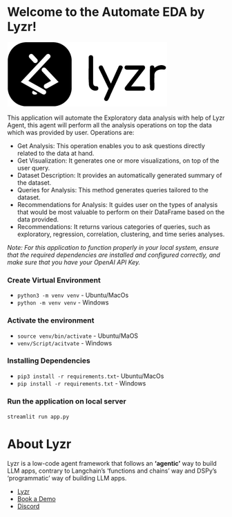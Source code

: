 # Welcome to the Automate EDA by Lyzr!

![Lyzr Logo](logo\lyzr-logo.png)

This application will automate the Exploratory data analysis with help of Lyzr Agent, this agent will perform all the analysis operations on top the data which was provided by user.
Operations are:

- Get Analysis: This operation enables you to ask questions directly related to the data at hand.
- Get Visualization: It generates one or more visualizations, on top of the user query.
- Dataset Description: It provides an automatically generated summary of the dataset.
- Queries for Analysis: This method generates queries tailored to the dataset.
- Recommendations for Analysis: It guides user on the types of analysis that would be most valuable to perform on their DataFrame based on the data provided.
- Recommendations: It returns various categories of queries, such as exploratory, regression, correlation, clustering, and time series analyses.


*Note: For this application to function properly in your local system, ensure that the required dependencies are installed and configured correctly, and make sure that you have your OpenAI API Key.*

### Create Virtual Environment 
- `python3 -m venv venv` - Ubuntu/MacOs
- `python -m venv venv` - Windows

### Activate the environment
- `source venv/bin/activate`  - Ubuntu/MaOS
- `venv/Script/acitvate` - Windows

### Installing Dependencies
- `pip3 install -r requirements.txt`- Ubuntu/MacOs
- `pip install -r requirements.txt` - Windows


### Run the application on local server
`streamlit run app.py`

# About Lyzr
Lyzr is a low-code agent framework that follows an **‘agentic’** way to build LLM apps, contrary to Langchain’s ‘functions and chains’ way and DSPy’s ‘programmatic’ way of building LLM apps. 

- [Lyzr](https://www.lyzr.ai/)
- [Book a Demo](https://www.lyzr.ai/book-demo/)
- [Discord](https://discord.gg/nm7zSyEFA2)